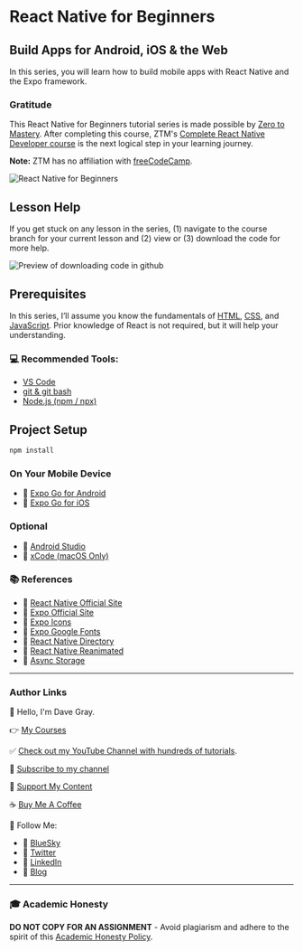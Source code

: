 # React Native for Beginners

## Build Apps for Android, iOS & the Web

In this series, you will learn how to build mobile apps with React Native and the Expo framework.

### Gratitude

This React Native for Beginners tutorial series is made possible by [Zero to Mastery](https://bit.ly/CompleteReactNative). After completing this course, ZTM's [Complete React Native Developer course](https://bit.ly/CompleteReactNative) is the next logical step in your learning journey.

**Note:** ZTM has no affiliation with [freeCodeCamp](https://www.youtube.com/@freecodecamp). 

![React Native for Beginners](/readme-banner.PNG?raw=true)

## Lesson Help
If you get stuck on any lesson in the series, (1) navigate to the course branch for your current lesson and (2) view or (3) download the code for more help.

![Preview of downloading code in github](./github.png?raw=true)

## Prerequisites
In this series, I’ll assume you know the fundamentals of [HTML](https://youtu.be/mJgBOIoGihA), [CSS](https://youtu.be/n4R2E7O-Ngo), and [JavaScript](https://youtu.be/EfAl9bwzVZk). Prior knowledge of React is not required, but it will help your understanding.

### 💻 Recommended Tools:
- [VS Code](https://code.visualstudio.com/)
- [git & git bash](https://git-scm.com/)
- [Node.js (npm / npx)](https://nodejs.org/)

## Project Setup

```sh
npm install
```

### On Your Mobile Device

- 🔗 [Expo Go for Android](https://play.google.com/store/apps/details?id=host.exp.exponent&hl=en_US)
- 🔗 [Expo Go for iOS](https://apps.apple.com/us/app/expo-go/id982107779)

### Optional
- 🔗 [Android Studio](https://developer.android.com/studio)
- 🔗 [xCode (macOS Only)](https://developer.apple.com/xcode/)


### 📚 References
- 🔗 [React Native Official Site](https://reactnative.dev/)
- 🔗 [Expo Official Site](https://expo.dev/)
- 🔗 [Expo Icons](https://icons.expo.fyi/)
- 🔗 [Expo Google Fonts](https://github.com/expo/google-fonts)
- 🔗 [React Native Directory](https://reactnative.directory/)
- 🔗 [React Native Reanimated](https://docs.swmansion.com/react-native-reanimated/)
- 🔗 [Async Storage](https://react-native-async-storage.github.io/async-storage/)

---

### Author Links

👋 Hello, I'm Dave Gray.

👉 [My Courses](https://courses.davegray.codes/)

✅ [Check out my YouTube Channel with hundreds of tutorials](https://www.youtube.com/DaveGrayTeachesCode).

🚩 [Subscribe to my channel](https://bit.ly/3nGHmNn)

💖 [Support My Content](https://patreon.com/davegray)

☕ [Buy Me A Coffee](https://buymeacoffee.com/DaveGray)

🚀 Follow Me:

- 🔗 [BlueSky](https://bsky.app/profile/yesdavidgray.bsky.social)
- 🔗 [Twitter](https://twitter.com/yesdavidgray)
- 🔗 [LinkedIn](https://www.linkedin.com/in/davidagray/)
- 🔗 [Blog](https://davegray.codes)

---

### 🎓 Academic Honesty

**DO NOT COPY FOR AN ASSIGNMENT** - Avoid plagiarism and adhere to the spirit of this [Academic Honesty Policy](https://www.freecodecamp.org/news/academic-honesty-policy/).
